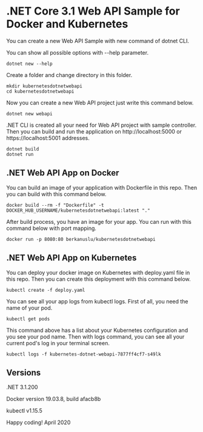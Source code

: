 # .NET Core 3.1 Web API Sample for Docker and Kubernetes

You can create a new Web API Sample with new command of dotnet CLI.

You can show all possible options with --help parameter.

    dotnet new --help

Create a folder and change directory in this folder.

    mkdir kubernetesdotnetwebapi
    cd kubernetesdotnetwebapi

Now you can create a new Web API project just write this command below.

    dotnet new webapi

.NET CLI is created all your need for Web API project with sample controller. Then you can build and run the application on http://localhost:5000 or https://localhost:5001 addresses.

    dotnet build
    dotnet run

## .NET Web API App on Docker

You can build an image of your application with Dockerfile in this repo. Then you can build with this command below.

    docker build --rm -f "Dockerfile" -t DOCKER_HUB_USERNAME/kubernetesdotnetwebapi:latest "."

After build process, you have an image for your app. You can run with this command below with port mapping.

    docker run -p 8080:80 berkanuslu/kubernetesdotnetwebapi

## .NET Web API App on Kubernetes

You can deploy your docker image on Kubernetes with deploy.yaml file in this repo. Then you can create this deployment with this command below.

    kubectl create -f deploy.yaml

You can see all your app logs from kubectl logs. First of all, you need the name of your pod.

    kubectl get pods

This command above has a list about your Kubernetes configuration and you see your pod name. Then with logs command, you can see all your current pod's log in your terminal screen.

    kubectl logs -f kubernetes-dotnet-webapi-7877ff4cf7-s49lk

## Versions

.NET 3.1.200

Docker version 19.03.8, build afacb8b

kubectl v1.15.5


Happy coding!
April 2020
